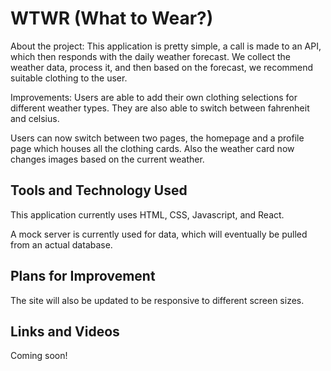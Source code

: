 # WTWR (What to Wear?)

About the project:
This application is pretty simple, a call is made to an API, which then responds with the daily weather forecast. We collect the weather data, process it, and then based on the forecast, we recommend suitable clothing to the user.

Improvements:
Users are able to add their own clothing selections for different weather types. They are also able to switch between fahrenheit and celsius.

Users can now switch between two pages, the homepage and a profile page which houses all the clothing cards. Also the weather card now changes images based on the current weather.

## Tools and Technology Used

This application currently uses HTML, CSS, Javascript, and React.

A mock server is currently used for data, which will eventually be pulled from an actual database.

## Plans for Improvement

The site will also be updated to be responsive to different screen sizes.

## Links and Videos

Coming soon!
